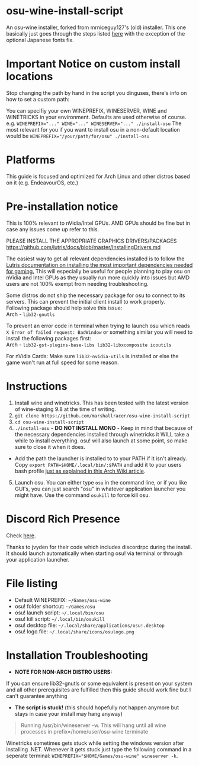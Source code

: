 # osu-wine-install-script

An osu-wine installer, forked from mrniceguy127's (old) installer. This one basically just goes through the steps listed [here](https://osu.ppy.sh/community/forums/topics/367783) with the exception of the optional Japanese fonts fix.

# Important Notice on custom install locations
Stop changing the path by hand in the script you dinguses, there's info on how to set a custom path:

You can specifiy your own WINEPREFIX, WINESERVER, WINE and WINETRICKS in your environment. Defaults are used otherwise of course. e.g. `WINEPREFIX="..." WINE="..." WINESERVER="..." ./install-osu`
The most relevant for you if you want to install osu in a non-default location would be `WINEPREFIX="/your/path/for/osu" ./install-osu`


# Platforms
This guide is focused and optimized for Arch Linux and other distros based on it (e.g. EndeavourOS, etc.)


# Pre-installation notice
This is 100% relevant to nVidia/Intel GPUs. AMD GPUs should be fine but in case any issues come up refer to this.

PLEASE INSTALL THE APPROPRIATE GRAPHICS DRIVERS/PACKAGES
https://github.com/lutris/docs/blob/master/InstallingDrivers.md

The easiest way to get all relevant dependencies installed is to follow the [Lutris documentation on installing the most important dependencies needed for gaming.](https://github.com/lutris/docs/blob/master/WineDependencies.md) This will especially be useful for people planning to play osu on nVidia and Intel GPUs as they usually run more quickly into issues but AMD users are not 100% exempt from needing troubleshooting.

Some distros do not ship the necessary package for osu to connect to its servers. This can prevent the initial client install to work properly.
<br>Following package should help solve this issue:
<br>Arch - `lib32-gnutls`

To prevent an error code in terminal when trying to launch osu which reads `X Error of failed request: BadWindow` or something similar you will need to install the following packages first:
<br>Arch - `lib32-gst-plugins-base-libs lib32-libxcomposite icoutils`

For nVidia Cards:
Make sure `lib32-nvidia-utils` is installed or else the game won't run at full speed for some reason.


# Instructions

1. Install wine and winetricks. This has been tested with the latest version of wine-staging 9.8 at the time of writing.
2. `git clone https://github.com/marshallracer/osu-wine-install-script`
3. `cd osu-wine-install-script`
4. `./install-osu` - <b>DO NOT INSTALL MONO</b> - Keep in mind that because of the necessary dependencies installed through winetricks it WILL take a while to install everything. osu! will also launch at some point, so make sure to close it when it does.
- Add the path the launcher is installed to to your PATH if it isn't already. Copy `export PATH=$HOME/.local/bin/:$PATH` and add it to your users bash profile [just as explained in this Arch Wiki article](https://wiki.archlinux.org/title/Environment_variables#Per_user).
5. Launch osu. You can either type `osu` in the command line, or if you like GUI's, you can just search "osu" in whatever application launcher you might have. Use the command `osukill` to force kill osu.


# Discord Rich Presence

Check [here](https://osu.ppy.sh/community/forums/topics/1005264?start=7313104).

Thanks to jvyden for their code which includes discordrpc during the install. It should launch automatically when starting osu! via terminal or through your application launcher.

# File listing

- Default WINEPREFIX: `~/Games/osu-wine`
- osu! folder shortcut: `~/Games/osu`
- osu! launch script: `~/.local/bin/osu`
- osu! kill script: `~/.local/bin/osukill`
- osu! desktop file: `~/.local/share/applications/osu!.desktop`
- osu! logo file: `~/.local/share/icons/osulogo.png`


# Installation Troubleshooting

- <b>NOTE FOR NON-ARCH DISTRO USERS:</b>

If you can ensure lib32-gnutls or some equivalent is present on your system and all other prerequisites are fulfilled then this guide should work fine but I can't guarantee anything

- <b>The script is stuck!</b>
(this should hopefully not happen anymore but stays in case your install may hang anyway)

> Running /usr/bin/wineserver -w. This will hang until all wine processes in prefix=/home/user/osu-wine terminate

Winetricks sometimes gets stuck while setting the windows version after installing .NET. Whenever it gets stuck just type the following command in a seperate terminal: `WINEPREFIX="$HOME/Games/osu-wine" wineserver -k`.
